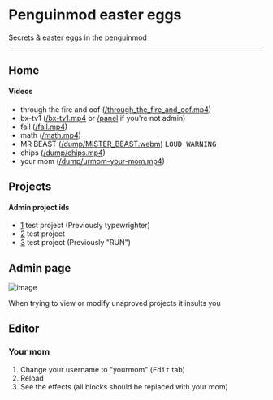 # Penguinmod easter eggs
Secrets & easter eggs in the penguinmod
* * *
## Home
#### Videos
- through the fire and oof ([/through_the_fire_and_oof.mp4](https://penguinmod.com/through_the_fire_and_oof.mp4))
- bx-tv1 ([/bx-tv1.mp4](https://penguinmod.com/bx-tv1.mp4) or [/panel](https://home.penguinmod.com/panel) if you're not admin)
- fail ([/fail.mp4](https://penguinmod.com/fail.mp4))
- math ([/math.mp4](https://penguinmod.com/math.mp4))
- MR BEAST ([/dump/MISTER_BEAST.webm](https://penguinmod.com/dump/MISTER_BEAST.webm)) <kbd>LOUD WARNING</kbd>
- chips ([/dump/chips.mp4](https://penguinmod.com/dump/chips.mp4))
- your mom ([/dump/urmom-your-mom.mp4](https://penguinmod.com/dump/urmom-your-mom.mp4))

## Projects
#### Admin project ids
- [1](https://studio.penguinmod.com/#1) test project (Previously typewrighter)
- [2](https://studio.penguinmod.com/#2) test project
- [3](https://studio.penguinmod.com/#3) test project (Previously "RUN")

## Admin page

![image](https://user-images.githubusercontent.com/75479945/236469525-acedd019-32ea-46c3-a34e-abbfade053ba.png)

When trying to view or modify unaproved projects it insults you

## Editor

### Your mom

1. Change your username to "yourmom" (<kbd>Edit</kbd> tab)
2. Reload
3. See the effects (all blocks should be replaced with your mom)
